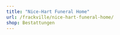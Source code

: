 ```yaml
---
title: "Nice-Hart Funeral Home"
url: /frackville/nice-hart-funeral-home/
shop: Bestattungen
---
```


